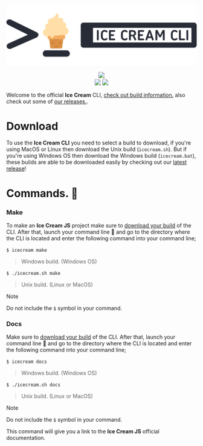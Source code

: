 <p align="center">
<img src="logo.png">
<p align="center">
<img src="https://img.shields.io/badge/developer-myfer-green"> <br><img src="https://img.shields.io/badge/builds-passing-brightgreen"> <img src="https://img.shields.io/badge/release-v1.0.0-brightgreen">
</p>

Welcome to the official **Ice Cream** CLI, [check out build information.](./src/BUILDS.md) also check out some of [our releases.](https://github.com/ice-cream-js/icecream-cli/releases).

# Download

To use the **Ice Cream CLI** you need to select a build to download, if you're using MacOS or Linux then download the Unix build (`icecream.sh`). But if you're using Windows OS then download the Windows build (`icecream.bat`), these builds are able to be downloaded easily by checking out our [latest release](https://github.com/ice-cream-js/icecream-cli/releases/latest)!

# Commands. 🧩

### Make

To make an **Ice Cream JS** project make sure to [download your build](https://github.com/ice-cream-js/icecream-cli/blob/main/README.md#download) of the CLI. After that, launch your command line 🚀 and go to the directory where the CLI is located and enter the following command into your command line;

```
$ icecream make
```
> Windows build. (Windows OS)

```
$ ./icecream.sh make
```
> Unix build. (Linux or MacOS)

>[!NOTE]
>Do not include the `$` symbol in your command.

### Docs

Make sure to [download your build](https://github.com/ice-cream-js/icecream-cli/blob/main/README.md#download) of the CLI. After that, launch your command line 🚀 and go to the directory where the CLI is located and enter the following command into your command line;

```
$ icecream docs
```
> Windows build. (Windows OS)

```
$ ./icecream.sh docs
```
> Unix build. (Linux or MacOS)

>[!NOTE]
>Do not include the `$` symbol in your command.

This command will give you a link to the **Ice Cream JS** official documentation.
